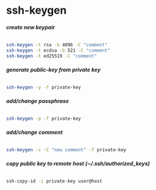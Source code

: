 # ssh-keygen

###### __create new keypair__
```bash
ssh-keygen -t rsa -b 4096 -C "comment"
ssh-keygen -t ecdsa -b 521 -C "comment"
ssh-keygen -t ed25519 -C "comment"
```

###### __generate public-key from private key__
```bash
ssh-keygen -y -f private-key
```

###### __add/change passphrase__
```bash
ssh-keygen -p -f private-key
```

###### __add/change comment__
```bash
ssh-keygen -c -C "new comment" -f private-key
```

###### __copy public key to remote host (~/.ssh/authorized_keys)__
```bash
ssh-copy-id -i private-key user@host
```
